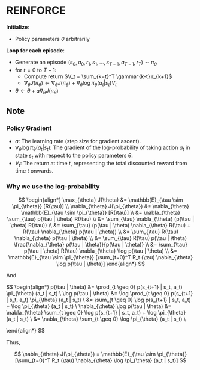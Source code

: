# REINFORCE

**Initialize**:
- Policy parameters $\theta$ arbitrarily

**Loop for each episode**:
- Generate an episode $(s_0, a_0, r_1, s_1, ..., s_{T-1}, a_{T-1}, r_T) \sim \pi_{\theta}$
- for $t = 0$ to $T-1$:
    - Compute return $V_t = \sum_{k=t}^T \gamma^{k-t} r_{k+1}$
    - $\nabla_{\theta} J(\pi_{\theta}) \gets \nabla_{\theta} J(\pi_{\theta}) + \nabla_{\theta} \log \pi_{\theta} (a_t | s_t) V_t$
- $\theta \gets \theta + a \nabla_{\theta} J(\pi_{\theta})$

## Note

### Policy Gradient

- $a$: The learning rate (step size for gradient ascent).
- $\nabla_{\theta} \log \pi_{\theta} (a_t | s_t)$: The gradient of the log-probability of taking action $a_t$ in state $s_t$ with respect to the policy parameters $\theta$.
- $V_t$: The return at time $t$, representing the total discounted reward from time $t$ onwards.

### Why we use the log-probability

$$
\begin{align*}
\max_{\theta} J(\theta)                 &= \mathbb{E}_{\tau \sim \pi_{\theta}} [R(\tau)] \\
\nabla_{\theta} J(\pi_{\theta})         &= \nabla_{\theta} \mathbb{E}_{\tau \sim \pi_{\theta}} [R(\tau)] \\
                                        &= \nabla_{\theta} \sum_{\tau} p(\tau | \theta) R(\tau) \\
                                        &= \sum_{\tau} \nabla_{\theta} (p(\tau | \theta) R(\tau)) \\
                                        &= \sum_{\tau} (p(\tau | \theta) \nabla_{\theta} R(\tau) + R(\tau)  \nabla_{\theta} p(\tau | \theta))  \\
                                        &= \sum_{\tau} R(\tau) \nabla_{\theta} p(\tau | \theta)  \\
                                        &= \sum_{\tau} R(\tau) p(\tau | \theta) \frac{\nabla_{\theta} p(\tau | \theta)}{p(\tau | \theta)}   \\
                                        &= \sum_{\tau} p(\tau | \theta) R(\tau) \nabla_{\theta} \log p(\tau | \theta)  \\
                                        &= \mathbb{E}_{\tau \sim \pi_{\theta}} [\sum_{t=0}^T R_t (\tau) \nabla_{\theta} \log p(\tau | \theta)]
\end{align*}
$$

And

$$
\begin{align*}
p(\tau | \theta)                        &= \prod_{t \geq 0} p(s_{t+1} | s_t, a_t) \pi_{\theta} (a_t | s_t) \\
\log p(\tau | \theta)                   &= \log \prod_{t \geq 0} p(s_{t+1} | s_t, a_t) \pi_{\theta} (a_t | s_t) \\
                                        &= \sum_{t \geq 0} \log p(s_{t+1} | s_t, a_t) + \log \pi_{\theta} (a_t | s_t) \\
\nabla_{\theta} \log p(\tau | \theta)   &= \nabla_{\theta} \sum_{t \geq 0} \log p(s_{t+1} | s_t, a_t) + \log \pi_{\theta} (a_t | s_t) \\
                                        &= \nabla_{\theta} \sum_{t \geq 0} \log \pi_{\theta} (a_t | s_t) \\

\end{align*}
$$

Thus, 

$$
\nabla_{\theta} J(\pi_{\theta}) = \mathbb{E}_{\tau \sim \pi_{\theta}} [\sum_{t=0}^T R_t (\tau) \nabla_{\theta} \log \pi_{\theta} (a_t | s_t)]
$$